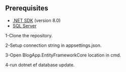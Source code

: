 ## Prerequisites

- [.NET SDK](https://dotnet.microsoft.com/download) (version 8.0)
- [SQL Server](https://www.microsoft.com/en-us/sql-server/sql-server-downloads)

1-Clone the repository.


2-Setup connection string in appsettings.json.


3-Open BlogApp.EntityFrameworkCore location in cmd.


4-run dotnet ef database update.
